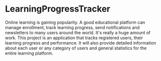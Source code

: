 # LearningProgressTracker
Online learning is gaining popularity.
A good educational platform can manage enrollment, track learning progress, send notifications and newsletters to many users around the world.
It's really a huge amount of work. This project is an application that tracks registered users, their learning progress and performance.
It will also provide detailed information about each user or any category of users and general statistics for the entire learning platform.
